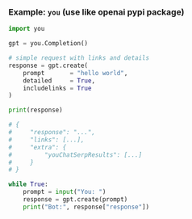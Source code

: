### Example: `you` (use like openai pypi package) <a name="example-you"></a>

```python
import you

gpt = you.Completion()

# simple request with links and details
response = gpt.create(
    prompt       = "hello world",
    detailed     = True,
    includelinks = True
)

print(response)

# {
#     "response": "...",
#     "links": [...],
#     "extra": {
#         "youChatSerpResults": [...]
#     }
# }

while True:
    prompt = input("You: ")
    response = gpt.create(prompt)
    print("Bot:", response["response"])
```
